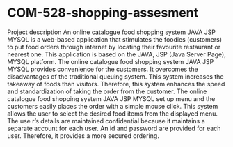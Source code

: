 # COM-528-shopping-assesment
Project description
An online catalogue food shopping system JAVA JSP MYSQL is a web-based application that stimulates the foodies (customers) to put food orders through internet by locating their favourite restaurant or nearest one.  This application is based on the JAVA, JSP (Java Server Page), MYSQL platform.
The online catalogue food shopping system JAVA JSP MYSQL provides convenience for the customers. It overcomes the disadvantages of the traditional queuing system. This system increases the takeaway of foods than visitors. Therefore, this system enhances the speed and standardization of taking the order from the customer. The online catalogue food shopping system JAVA JSP MYSQL set up menu and the customers easily places the order with a simple mouse click. This system allows the user to select the desired food items from the displayed menu. The use r’s details are maintained confidential because it maintains a separate account for each user. An id and password are provided for each user. Therefore, it provides a more secured ordering.

